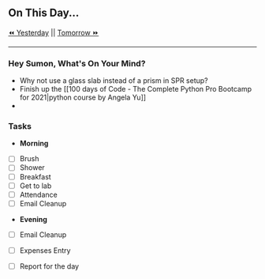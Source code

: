 ## On This Day...

[⏪ Yesterday](2022-04-17) || [Tomorrow ⏩](2022-04-19)

---

### Hey Sumon, What's On Your Mind?

- Why not use a glass slab instead of a prism in SPR setup?
- Finish up the [[100 days of Code - The Complete Python Pro Bootcamp for 2021|python course by Angela Yu]]
- 

### Tasks

- **Morning**
- [ ] Brush
- [ ] Shower
- [ ] Breakfast
- [ ] Get to lab
- [ ] Attendance
- [ ] Email Cleanup

- **Evening**
- [ ] Email Cleanup
- [ ] Expenses Entry
- [ ] Report for the day


